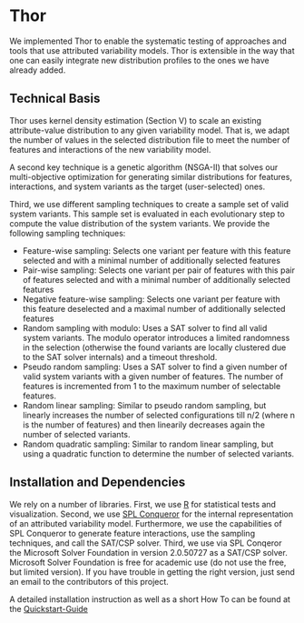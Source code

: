 # Thor

We implemented Thor to enable the systematic testing of approaches and tools that use attributed variability models. Thor is extensible in the way that one can easily integrate new distribution profiles to the ones we have already added. 

## Technical Basis

Thor uses kernel density estimation (Section V) to scale an existing attribute-value distribution to any given variability model. That is, we adapt the number of values in the selected distribution file to meet the number of features and interactions of the new variability model.

A second key technique is a genetic algorithm (NSGA-II) that solves our multi-objective optimization for generating similar distributions for features, interactions, and system variants as the target (user-selected) ones.

Third, we use different sampling techniques to create a sample set of valid system variants. This sample set is evaluated in each evolutionary step to compute the value distribution of the system variants. We provide the following sampling techniques:

* Feature-wise sampling: Selects one variant per feature with this feature selected and with a minimal number of additionally selected features
* Pair-wise sampling: Selects one variant per pair of features with this pair of features selected and with a minimal number of additionally selected features
* Negative feature-wise sampling: Selects one variant per feature with this feature deselected and a maximal number of additionally selected features
* Random sampling with modulo: Uses a SAT solver to find all valid system variants. The modulo operator introduces a limited randomness in the selection (otherwise the found variants are locally clustered due to the SAT solver internals) and a timeout threshold.
* Pseudo random sampling: Uses a SAT solver to find a given number of valid system variants with a given number of features. The number of features is incremented from 1 to the maximum number of selectable features.
* Random linear sampling: Similar to pseudo random sampling, but linearly increases the number of selected configurations till n/2 (where n is the number of features) and then linearily decreases again the number of selected variants.
* Random quadratic sampling: Similar to random linear sampling, but using a quadratic function to determine the number of selected variants.

## Installation and Dependencies

We rely on a number of libraries. First, we use [R](https://www.r-project.org/) for statistical tests and visualization.
Second, we use [SPL Conqueror](https://github.com/nsiegmun/SPLConqueror) for the internal representation of an attributed variability model. Furthermore, we use the capabilities of SPL Conqueror to generate feature interactions, use the sampling techniques, and call the SAT/CSP solver.
Third, we use via SPL Conqeror the Microsoft Solver Foundation in version 2.0.50727 as a SAT/CSP solver. Microsoft Solver Foundation is free for academic use (do not use the free, but limited version). If you have trouble in getting the right version, just send an email to the contributors of this project.

A detailed installation instruction as well as a short How To can be found at the [Quickstart-Guide](https://github.com/passau-se/Thor/Tutorial)
